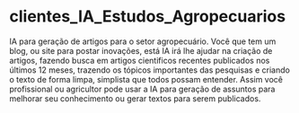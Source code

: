 # clientes_IA_Estudos_Agropecuarios
IA para geração de artigos para o setor agropecuário.
Você que tem um blog, ou site para postar inovações, está IA irá lhe ajudar na criação de artigos, fazendo busca em artigos cientificos recentes publicados nos últimos 12 meses, trazendo os tópicos importantes das pesquisas e criando o texto de forma limpa, simplista que todos possam entender.
Assim você profissional ou agricultor pode usar a IA para geração de assuntos para melhorar seu conhecimento ou gerar textos para serem publicados.

